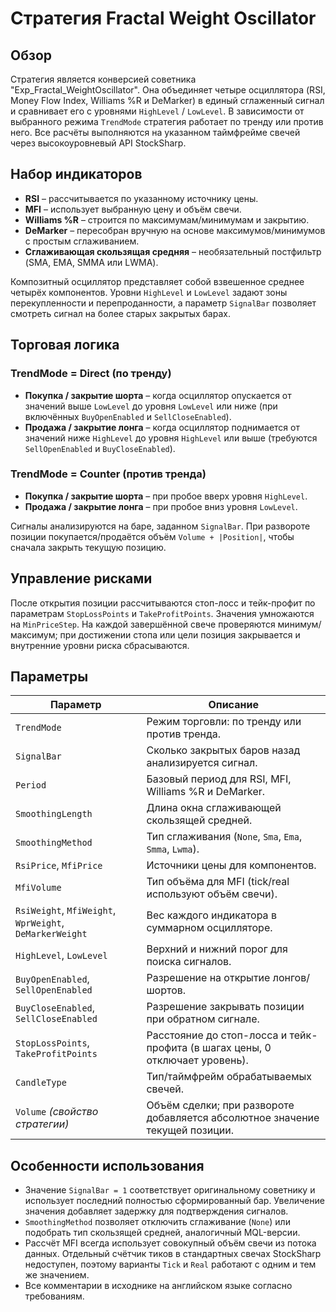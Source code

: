 # Стратегия Fractal Weight Oscillator

## Обзор
Стратегия является конверсией советника "Exp_Fractal_WeightOscillator".
Она объединяет четыре осциллятора (RSI, Money Flow Index, Williams %R и
DeMarker) в единый сглаженный сигнал и сравнивает его с уровнями
`HighLevel` / `LowLevel`. В зависимости от выбранного режима `TrendMode`
стратегия работает по тренду или против него. Все расчёты выполняются на
указанном таймфрейме свечей через высокоуровневый API StockSharp.

## Набор индикаторов
- **RSI** – рассчитывается по указанному источнику цены.
- **MFI** – использует выбранную цену и объём свечи.
- **Williams %R** – строится по максимумам/минимумам и закрытию.
- **DeMarker** – пересобран вручную на основе максимумов/минимумов с простым
  сглаживанием.
- **Сглаживающая скользящая средняя** – необязательный постфильтр (SMA, EMA,
  SMMA или LWMA).

Композитный осциллятор представляет собой взвешенное среднее четырёх
компонентов. Уровни `HighLevel` и `LowLevel` задают зоны перекупленности и
перепроданности, а параметр `SignalBar` позволяет смотреть сигнал на более
старых закрытых барах.

## Торговая логика
### TrendMode = Direct (по тренду)
- **Покупка / закрытие шорта** – когда осциллятор опускается от значений выше
  `LowLevel` до уровня `LowLevel` или ниже (при включённых
  `BuyOpenEnabled` и `SellCloseEnabled`).
- **Продажа / закрытие лонга** – когда осциллятор поднимается от значений ниже
  `HighLevel` до уровня `HighLevel` или выше (требуются `SellOpenEnabled` и
  `BuyCloseEnabled`).

### TrendMode = Counter (против тренда)
- **Покупка / закрытие шорта** – при пробое вверх уровня `HighLevel`.
- **Продажа / закрытие лонга** – при пробое вниз уровня `LowLevel`.

Сигналы анализируются на баре, заданном `SignalBar`. При развороте позиции
покупается/продаётся объём `Volume + |Position|`, чтобы сначала закрыть текущую
позицию.

## Управление рисками
После открытия позиции рассчитываются стоп-лосс и тейк-профит по параметрам
`StopLossPoints` и `TakeProfitPoints`. Значения умножаются на `MinPriceStep`.
На каждой завершённой свече проверяются минимум/максимум; при достижении
стопа или цели позиция закрывается и внутренние уровни риска сбрасываются.

## Параметры
| Параметр | Описание |
| -------- | -------- |
| `TrendMode` | Режим торговли: по тренду или против тренда. |
| `SignalBar` | Сколько закрытых баров назад анализируется сигнал. |
| `Period` | Базовый период для RSI, MFI, Williams %R и DeMarker. |
| `SmoothingLength` | Длина окна сглаживающей скользящей средней. |
| `SmoothingMethod` | Тип сглаживания (`None`, `Sma`, `Ema`, `Smma`, `Lwma`). |
| `RsiPrice`, `MfiPrice` | Источники цены для компонентов. |
| `MfiVolume` | Тип объёма для MFI (tick/real используют объём свечи). |
| `RsiWeight`, `MfiWeight`, `WprWeight`, `DeMarkerWeight` | Вес каждого индикатора в суммарном осцилляторе. |
| `HighLevel`, `LowLevel` | Верхний и нижний порог для поиска сигналов. |
| `BuyOpenEnabled`, `SellOpenEnabled` | Разрешение на открытие лонгов/шортов. |
| `BuyCloseEnabled`, `SellCloseEnabled` | Разрешение закрывать позиции при обратном сигнале. |
| `StopLossPoints`, `TakeProfitPoints` | Расстояние до стоп-лосса и тейк-профита (в шагах цены, 0 отключает уровень). |
| `CandleType` | Тип/таймфрейм обрабатываемых свечей. |
| `Volume` *(свойство стратегии)* | Объём сделки; при развороте добавляется абсолютное значение текущей позиции. |

## Особенности использования
- Значение `SignalBar = 1` соответствует оригинальному советнику и использует
  последний полностью сформированный бар. Увеличение значения добавляет задержку
  для подтверждения сигналов.
- `SmoothingMethod` позволяет отключить сглаживание (`None`) или подобрать тип
  скользящей средней, аналогичный MQL-версии.
- Рассчёт MFI всегда использует совокупный объём свечи из потока данных.
  Отдельный счётчик тиков в стандартных свечах StockSharp недоступен, поэтому
  варианты `Tick` и `Real` работают с одним и тем же значением.
- Все комментарии в исходнике на английском языке согласно требованиям.
